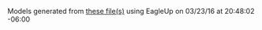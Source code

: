 Models generated from [these file(s)](https://raw.github.com/sparkfun/MagJack_Breakout/9afe8d1997268330868b6dd9cc5fb229242f9900/Hardware/MagJack_Breakout.brd) using EagleUp on 03/23/16 at 20:48:02 -06:00
